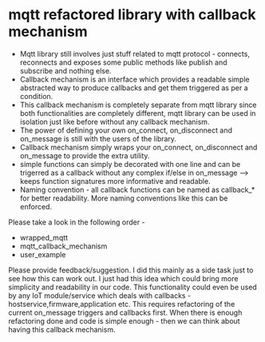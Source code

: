 # mqtt refactored library with callback mechanism

- Mqtt library still involves just stuff related to mqtt protocol - connects, reconnects and exposes some public methods like publish and subscribe and nothing else. 
- Callback mechanism is an interface which provides a readable simple abstracted way to produce callbacks and get them triggered as per a condition.
- This callback mechanism is completely separate from mqtt library since both functionalities are completely different, mqtt library can be used in isolation just like before without any callback mechanism.
- The power of defining your own on_connect, on_disconnect and on_message is still with the users of the library.
- Callback mechanism simply wraps your on_connect, on_disconnect and on_message to provide the extra utility.
- simple functions can simply be decorated with one line and can be trigerred as a callback without any complex if/else in on_message --> keeps function signatures more informative and readable.
- Naming convention - all callback functions can be named as callback_* for better readability. More naming conventions like this can be enforced.

Please take a look in the following order -
- wrapped_mqtt
- mqtt_callback_mechanism
- user_example

Please provide feedback/suggestion. I did this mainly as a side task just to see how this can work out. I just had this idea which could bring more simplicity and readability in our code. This functionality could even be used by any IoT module/service which deals with callbacks - hostservice,firmware,application etc. This requires refactoring of the current on_message triggers and callbacks first. When there is enough refactoring done and code is simple enough - then we can think about having this callback mechanism.

